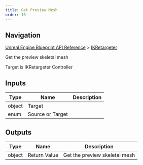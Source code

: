 ```yaml
---
title: Get Preview Mesh
order: 10
---
```

## Navigation

[Unreal Engine Blueprint API Reference](https://dev.epicgames.com/documentation/en-us/unreal-engine/BlueprintAPI) > [IKRetargeter](https://dev.epicgames.com/documentation/en-us/unreal-engine/BlueprintAPI/IKRetargeter)

Get the preview skeletal mesh

Target is IKRetargeter Controller

## Inputs

| Type | Name | Description |
| --- | --- | --- |
| object | Target |  |
| enum | Source or Target |  |

## Outputs

| Type | Name | Description |
| --- | --- | --- |
| object | Return Value | Get the preview skeletal mesh |
